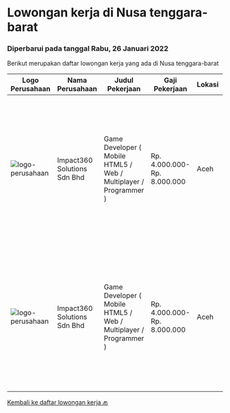
  # Lowongan kerja di Nusa tenggara-barat

  ### Diperbarui pada tanggal Rabu, 26 Januari 2022

  Berikut merupakan daftar lowongan kerja yang ada di Nusa tenggara-barat

  |Logo Perusahaan | Nama Perusahaan | Judul Pekerjaan | Gaji Pekerjaan | Lokasi | Deskripsi | Tanggal diunggah | Pranala |
  | -------------- | --------------- | --------------- | --------- | --------- | -------------- | ------- | ----------- |
  |![logo-perusahaan](https://image-service-cdn.seek.com.au/06b729438205195a03d4bcec08ce1ddd5d9c1576/ee4dce1061f3f616224767ad58cb2fc751b8d2dc)|Impact360 Solutions Sdn Bhd|Game Developer ( Mobile HTML5 / Web / Multiplayer / Programmer )|Rp. 4.000.000-Rp. 8.000.000|Aceh|We are hiring remote HTML5 game developers from all parts of Indonesia. If you have real experience building HTML5 games or applications, you're...|Jumat, 21 Januari 2022|https://www.jobstreet.co.id/id/job/game-developer-mobile-html5-web-multiplayer-programmer-4807010/origin/my?token=0~0ad24744-9dc7-4d0a-80c3-58a0c5d62559&sectionRank=1&jobId=jobstreet-my-job-4807010|
|![logo-perusahaan](https://image-service-cdn.seek.com.au/06b729438205195a03d4bcec08ce1ddd5d9c1576/ee4dce1061f3f616224767ad58cb2fc751b8d2dc)|Impact360 Solutions Sdn Bhd|Game Developer ( Mobile HTML5 / Web / Multiplayer / Programmer )|Rp. 4.000.000-Rp. 8.000.000|Aceh|We are hiring remote HTML5 game developers from all parts of Indonesia. If you have real experience building HTML5 games or applications, you're...|Senin, 10 Januari 2022|https://www.jobstreet.co.id/id/job/game-developer-mobile-html5-web-multiplayer-programmer-4792644/origin/my?token=0~0ad24744-9dc7-4d0a-80c3-58a0c5d62559&sectionRank=2&jobId=jobstreet-my-job-4792644|


  [Kembali ke daftar lowongan kerja 🔙](../README.md#daftar-lowongan-kerja)
  
